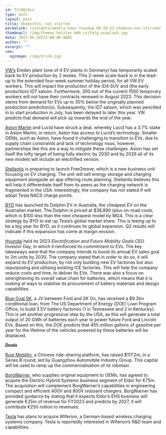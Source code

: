 ```yaml
---
id: T2r8Qi9io
type: post
layout: post
title: Shake(V)n, not stirred
permalink: /insights/weekly-news-roundup-06-29-23-shakevn-not-stirred/
thumbnail: /img/thomas-hetzler-b66-czjfe7g-unsplash.jpg
date: 2023-06-28T23:00:00.000Z
author: ""
excerpt: ""
seo:
  ogimage: /img/drink.jpg
---
```

[VW’s](https://www.autocar.co.uk/car-news/new-cars/volkswagen-scales-back-ev-production) Emden plant (one of 4 EV plants in Germany) has temporarily scaled back its EV production by 2 weeks. This 2-week scale-back is in the lead-up to the extended four-week summer holiday period, for all VW EV workers. This will impact the production of the ID4 SUV and (the early production) ID7 saloon. Furthermore, 300 out of the current 1500 temporary workers will not have their contracts renewed in August 2023. This decision stems from demand for EVs up to 30% below the originally planned production prediction(s). Subsequently, the ID7 saloon, which was pencilled in to start production in July, has been delayed to later this year. VW predicts that demand will pick up towards the end of the year.

[Aston Martin](https://www.reuters.com/business/autos-transportation/aston-martin-lucid-enter-into-agreement-make-electric-vehicles-2023-06-26/) and Lucid have struck a deal, whereby Lucid has a 3.7% stake in Aston Martin, in return, Aston has access to Lucid’s technology. Smaller OEMs, such as Aston, have found it challenging to transition to EVs, due to supply chain constraints and lack of technology nous, however, partnerships like this are a way to mitigate these challenges. Aston has set itself the lofty target of being fully electric by 2030 and by 2026 all of its new models will include an electrified version.

[Stellantis](https://www.bloomberg.com/news/articles/2023-06-27/jeep-maker-stellantis-sets-up-ev-charging-unit-to-soothe-range-anxiety?sref=uFYGeRuc) is preparing to launch Free2move, which is a new business unit focusing on EV charging. The unit will sell energy storage and charging equipment alongside an app offering route planning. Stellantis believes this will help it differentiate itself from its peers as the charging network is fragmented in the USA. Interestingly, the company has not stated if will adopt Tesla NACS charge points.  

[BYD](https://www.theguardian.com/environment/2023/jun/25/byd-dolphin-2023-australia-price-review-launches-cheapest-ev-electric-vehicle-specs-how-much-does-it-cost-compare) has launched its Dolphin EV in Australia, the cheapest EV on the Australian market. The Dolphin is priced at $38,890 (plus on-road costs, which is $100 less than the next cheapest model by MG4. This is a clear strategy by BYD to eat up Tesla’s global market share. This is teeing up to be a big year for BYD, as it continues its global expansion. Q2 results will indicate if this expansion has come at margin erosion.  

[Hyundai](https://www.hyundainews.com/en-us/releases/3860?TrucksFoT) held its 2023 *Electrification and Future Mobility Goals* CEO Investor Day, in which it reinforced its commitment to EVs. The key takeaways were that the company intends to boost its annual EV sales goal to 2m units by 2030, The company stated that in order to do so, it will expand its EV production, by not only building new EV factories but also repurposing and utilising existing ICE factories. This will help the company reduce costs and time, to deliver its EVs. There was also a focus on strengthening its overall value chain for batteries, which means that it is looking at ways to stabilise its procurement of battery materials and design capabilities.

[Blue Oval SK](https://cleantechnica.com/2023/06/23/ford-qualifies-for-9-2-billion-doe-loan-to-build-3-us-battery-factories/?TrucksFoT), a JV between Ford and SK On, has received a $9.2bn conditional loan, from The US Department of Energy (DOE) Loan Program Office, to build 3 EV battery factories (1 in Tennessee and 2 in Kentucky). This is yet another progressive step by the USA, as this will generate a total output of 20 GWh of batteries each year to power future Ford and Lincoln EVs. Based on this, the DOE predicts that 455 million gallons of gasoline per year for the lifetime of the vehicles powered by these batteries will be displaced.

***Deals***

[Ruqi Mobility](https://www.dealstreetasia.com/stories/ruqi-mobility-funding-349309?TrucksFoT), a Chinese ride-sharing platform, has raised $117.2m, in a Series B round, led by Guangzhou Automobile Industry Group. This capital will be used to ramp up the commercialisation of its robotaxi. 

[BorgWarner](https://www.borgwarner.com/newsroom/press-releases/2023/06/19/borgwarner-to-acquire-eldor-corporation-s-electric-hybrid-systems-business-segment?TrucksFoT), who supplies original equipment to OEMs, has agreed to acquire the Electric Hybrid Systems business segment of Eldor for €75m. The acquisition will complement BorgWarner’s capabilities in engineering compact and efficient 400V and 800V onboard chargers. BorgWarner has provided guidance by stating that it expects Eldor’s EHS business will generate €25m of revenue for FY2023 and predicts by 2027, it will contribute €250 million to revenues.

[Tesla](https://www.therobotreport.com/tesla-acquiring-wireless-charging-developer-wiferion/?TrucksFoT) has plans to acquire Wiferion, a German-based wireless charging systems company. Tesla is reportedly interested in Wiferion’s R&D team and capabilities.